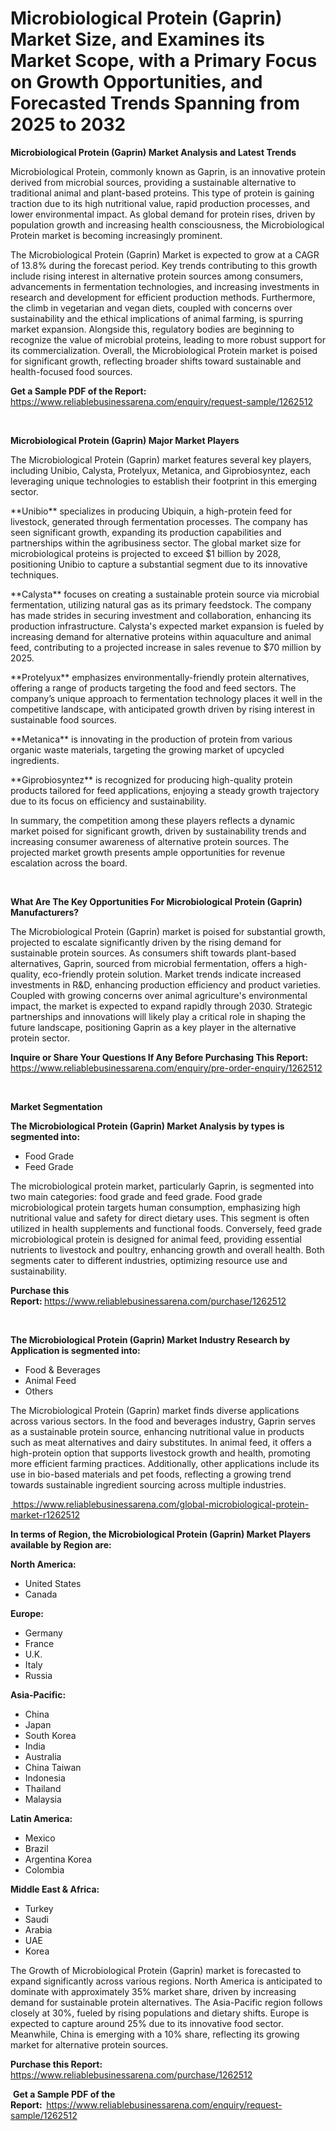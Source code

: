 <p><h1>Microbiological Protein (Gaprin) Market Size, and Examines its Market Scope, with a Primary Focus on Growth Opportunities, and Forecasted Trends Spanning from 2025 to 2032</h1></p><p><strong>Microbiological Protein (Gaprin) Market Analysis and Latest Trends</strong></p>
<p><p>Microbiological Protein, commonly known as Gaprin, is an innovative protein derived from microbial sources, providing a sustainable alternative to traditional animal and plant-based proteins. This type of protein is gaining traction due to its high nutritional value, rapid production processes, and lower environmental impact. As global demand for protein rises, driven by population growth and increasing health consciousness, the Microbiological Protein market is becoming increasingly prominent.</p><p>The Microbiological Protein (Gaprin) Market is expected to grow at a CAGR of 13.8% during the forecast period. Key trends contributing to this growth include rising interest in alternative protein sources among consumers, advancements in fermentation technologies, and increasing investments in research and development for efficient production methods. Furthermore, the climb in vegetarian and vegan diets, coupled with concerns over sustainability and the ethical implications of animal farming, is spurring market expansion. Alongside this, regulatory bodies are beginning to recognize the value of microbial proteins, leading to more robust support for its commercialization. Overall, the Microbiological Protein market is poised for significant growth, reflecting broader shifts toward sustainable and health-focused food sources.</p></p>
<p><strong>Get a Sample PDF of the Report:&nbsp;</strong> <a href="https://www.reliablebusinessarena.com/enquiry/request-sample/1262512?utm_campaign=2110&utm_medium=2&utm_source=Github&utm_content=ia&utm_term=19042025&utm_id=microbiological-protein-gaprin">https://www.reliablebusinessarena.com/enquiry/request-sample/1262512</a></p>
<p>&nbsp;</p>
<p><strong>Microbiological Protein (Gaprin) Major Market Players</strong></p>
<p><p>The Microbiological Protein (Gaprin) market features several key players, including Unibio, Calysta, Protelyux, Metanica, and Giprobiosyntez, each leveraging unique technologies to establish their footprint in this emerging sector.</p><p>**Unibio** specializes in producing Ubiquin, a high-protein feed for livestock, generated through fermentation processes. The company has seen significant growth, expanding its production capabilities and partnerships within the agribusiness sector. The global market size for microbiological proteins is projected to exceed $1 billion by 2028, positioning Unibio to capture a substantial segment due to its innovative techniques.</p><p>**Calysta** focuses on creating a sustainable protein source via microbial fermentation, utilizing natural gas as its primary feedstock. The company has made strides in securing investment and collaboration, enhancing its production infrastructure. Calysta's expected market expansion is fueled by increasing demand for alternative proteins within aquaculture and animal feed, contributing to a projected increase in sales revenue to $70 million by 2025.</p><p>**Protelyux** emphasizes environmentally-friendly protein alternatives, offering a range of products targeting the food and feed sectors. The company’s unique approach to fermentation technology places it well in the competitive landscape, with anticipated growth driven by rising interest in sustainable food sources. </p><p>**Metanica** is innovating in the production of protein from various organic waste materials, targeting the growing market of upcycled ingredients. </p><p>**Giprobiosyntez** is recognized for producing high-quality protein products tailored for feed applications, enjoying a steady growth trajectory due to its focus on efficiency and sustainability.</p><p>In summary, the competition among these players reflects a dynamic market poised for significant growth, driven by sustainability trends and increasing consumer awareness of alternative protein sources. The projected market growth presents ample opportunities for revenue escalation across the board.</p></p>
<p>&nbsp;</p>
<p><strong>What Are The Key Opportunities For Microbiological Protein (Gaprin) Manufacturers?</strong></p>
<p><p>The Microbiological Protein (Gaprin) market is poised for substantial growth, projected to escalate significantly driven by the rising demand for sustainable protein sources. As consumers shift towards plant-based alternatives, Gaprin, sourced from microbial fermentation, offers a high-quality, eco-friendly protein solution. Market trends indicate increased investments in R&D, enhancing production efficiency and product varieties. Coupled with growing concerns over animal agriculture's environmental impact, the market is expected to expand rapidly through 2030. Strategic partnerships and innovations will likely play a critical role in shaping the future landscape, positioning Gaprin as a key player in the alternative protein sector.</p></p>
<p><strong>Inquire or Share Your Questions If Any Before Purchasing This Report:</strong> <a href="https://www.reliablebusinessarena.com/enquiry/pre-order-enquiry/1262512?utm_campaign=2110&utm_medium=2&utm_source=Github&utm_content=ia&utm_term=19042025&utm_id=microbiological-protein-gaprin">https://www.reliablebusinessarena.com/enquiry/pre-order-enquiry/1262512</a></p>
<p>&nbsp;</p>
<p><strong>Market Segmentation</strong></p>
<p><strong>The Microbiological Protein (Gaprin) Market Analysis by types is segmented into:</strong></p>
<p><ul><li>Food Grade</li><li>Feed Grade</li></ul></p>
<p><p>The microbiological protein market, particularly Gaprin, is segmented into two main categories: food grade and feed grade. Food grade microbiological protein targets human consumption, emphasizing high nutritional value and safety for direct dietary uses. This segment is often utilized in health supplements and functional foods. Conversely, feed grade microbiological protein is designed for animal feed, providing essential nutrients to livestock and poultry, enhancing growth and overall health. Both segments cater to different industries, optimizing resource use and sustainability.</p></p>
<p><strong>Purchase this Report:&nbsp;</strong><a href="https://www.reliablebusinessarena.com/purchase/1262512?utm_campaign=2110&utm_medium=2&utm_source=Github&utm_content=ia&utm_term=19042025&utm_id=microbiological-protein-gaprin">https://www.reliablebusinessarena.com/purchase/1262512</a></p>
<p>&nbsp;</p>
<p><strong>The Microbiological Protein (Gaprin) Market Industry Research by Application is segmented into:</strong></p>
<p><ul><li>Food & Beverages</li><li>Animal Feed</li><li>Others</li></ul></p>
<p><p>The Microbiological Protein (Gaprin) market finds diverse applications across various sectors. In the food and beverages industry, Gaprin serves as a sustainable protein source, enhancing nutritional value in products such as meat alternatives and dairy substitutes. In animal feed, it offers a high-protein option that supports livestock growth and health, promoting more efficient farming practices. Additionally, other applications include its use in bio-based materials and pet foods, reflecting a growing trend towards sustainable ingredient sourcing across multiple industries.</p></p>
<p><a href="https://www.reliablebusinessarena.com/global-microbiological-protein-market-r1262512?utm_campaign=2110&utm_medium=2&utm_source=Github&utm_content=ia&utm_term=19042025&utm_id=microbiological-protein-gaprin">&nbsp;https://www.reliablebusinessarena.com/global-microbiological-protein-market-r1262512</a></p>
<p><strong>In terms of Region, the Microbiological Protein (Gaprin) Market Players available by Region are:</strong></p>
<p>
    <p> <strong> North America: </strong>
        <ul>
            <li>United States</li>
            <li>Canada</li>
        </ul>
        </p> 
    <p> <strong> Europe: </strong>
        <ul>
            <li>Germany</li>
            <li>France</li>
            <li>U.K.</li>
            <li>Italy</li>
            <li>Russia</li>
        </ul>
        </p> 
    <p> <strong> Asia-Pacific: </strong>
        <ul>
            <li>China</li>
            <li>Japan</li>
            <li>South Korea</li>
            <li>India</li>
            <li>Australia</li>
            <li>China Taiwan</li>
            <li>Indonesia</li>
            <li>Thailand</li>
            <li>Malaysia</li>
        </ul>
        </p> 
    <p> <strong> Latin America: </strong>
        <ul>
            <li>Mexico</li>
            <li>Brazil</li>
            <li>Argentina Korea</li>
            <li>Colombia</li>
        </ul>
        </p> 
    <p> <strong> Middle East & Africa: </strong>
        <ul>
            <li>Turkey</li>
            <li>Saudi</li>
            <li>Arabia</li>
            <li>UAE</li>
            <li>Korea</li>
        </ul>
    </p>
    </p>
<p><p>The Growth of Microbiological Protein (Gaprin) market is forecasted to expand significantly across various regions. North America is anticipated to dominate with approximately 35% market share, driven by increasing demand for sustainable protein alternatives. The Asia-Pacific region follows closely at 30%, fueled by rising populations and dietary shifts. Europe is expected to capture around 25% due to its innovative food sector. Meanwhile, China is emerging with a 10% share, reflecting its growing market for alternative protein sources.</p></p>
<p><strong>Purchase this Report: </strong><a href="https://www.reliablebusinessarena.com/purchase/1262512?utm_campaign=2110&utm_medium=2&utm_source=Github&utm_content=ia&utm_term=19042025&utm_id=microbiological-protein-gaprin">https://www.reliablebusinessarena.com/purchase/1262512</a></p>
<p>&nbsp;<strong>Get a Sample PDF of the Report:&nbsp;&nbsp;</strong><a href="https://www.reliablebusinessarena.com/enquiry/request-sample/1262512?utm_campaign=2110&utm_medium=2&utm_source=Github&utm_content=ia&utm_term=19042025&utm_id=microbiological-protein-gaprin">https://www.reliablebusinessarena.com/enquiry/request-sample/1262512</a></p>
<p><strong></strong></p>
<p><p></p><p></p><p></p></p>